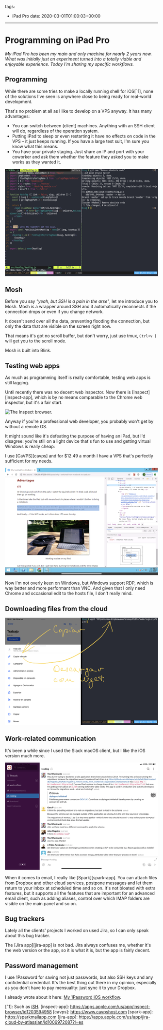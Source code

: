 tags:
- iPad Pro
date: 2020-03-01T01:00:03+00:00

---

# Programming on iPad Pro

_My iPad Pro has been my main and only machine for nearly 2 years now. What was initially just an experiment turned into a totally viable and enjoyable experience. Today I'm sharing my specific workflows._

## Programming

While there are some tries to make a locally running shell for iOS[ˆ1], none of the solutions I've seen is anywhere close to being ready for real-world development.

That's no problem at all as I like to develop on a VPS anyway. It has many advantages:

- You can switch between (client) machines. Anything with an SSH client will do, regardless of the operation system.
- Putting iPad to sleep or even restarting it have no effects on code in the VPS – it just keeps running. If you have a large test suit, I'm sure you know what this means.
- You have your private staging. Just share an IP and port with your coworker and ask them whether the feature they asked you to make works as they wanted it.

![Blink with a tmux session that allows me to split the screen, open new virtual windows and start new sessions. Marvellous!](blink-with-tmux.png)

## Mosh

Before you say _"yeah, but SSH is a pain in the arse"_, let me introduce you to Mosh. Mosh is a wrapper around SSH and it automatically reconnects if the connection drops or even if you change network.

It doesn't send over all the data, preventing flooding the connection, but only the data that are visible on the screen right now.

That means it's got no scroll buffer, but don't worry, just use tmux, `Ctrl+v [` will get you to the scroll mode.

Mosh is built into Blink.

## Testing web apps

As much as programming itself is really comfortable, testing web apps is still lagging.

Until recently there was no decent web inspector. Now there is [Inspect][inspect-app], which is by no means comparable to the Chrome web inspector, but it's a fair start.

![The Inspect browser.](inspect)

Anyway if you're a professional web developer, you probably won't get by without a remote OS.

It might sound like it's defeating the purpose of having an iPad, but I'd disagree: you're still on a light device that's fun to use and getting virtual Windows is really cheap:

I use [CaVPS][cavps] and for $12.49 a month I have a VPS that's perfectly sufficient for my needs.

![Inspecting CSS in my Windows VPS in the Remotix app.](windows-in-remotix.png)

Now I'm not overly keen on Windows, but Windows support RDP, which is way better and more performant than VNC. And given that I only need Chrome and occasional edit to the hosts file, I don't really mind.

## Downloading files from the cloud

![This is how you can download a file from Dropbox to your VPS using the Dropbox link and wget.](download-from-dropbox.jpg)

## Work-related communication

It's been a while since I used the Slack macOS client, but I like the iOS version much more.

![The Slack iOS app. In my opinion much better than its desktop counterpart.](slack.png)

When it comes to email, I really like [Spark][spark-app]. You can attach files from Dropbox and other cloud services, postpone messages and let them return to your inbox at scheduled time and so on. It's not bloated with extra features, but it supports all the features that are important for an advanced email client, such as adding aliases, control over which IMAP folders are visible on the main panel and so on.

## Bug trackers

Lately all the clients' projects I worked on used Jira, so I can only speak about this bug tracker.

The [Jira app][jira-app] is not bad. Jira always confuses me, whether it's the web version or the app, so it is what it is, but the app is fairly decent.

## Password management

I use 1Password for saving not just passwords, but also SSH keys and any confidential credential. It's the best thing out there in my opinion, especially as you don't have to pay mensuality: just sync it to your Dropbox.

I already wrote about it here: [My 1Password iOS workflow](/posts/my-1password-ios-workflow).


[ˆ1]: Such as [iSH](https://ish.app).
[inspect-app]: https://apps.apple.com/us/app/inspect-browser/id1203594958
[cavps]: https://www.cavpshost.com
[spark-app]: https://sparkmailapp.com
[jira-app]: https://apps.apple.com/us/app/jira-cloud-by-atlassian/id1006972087?l=es